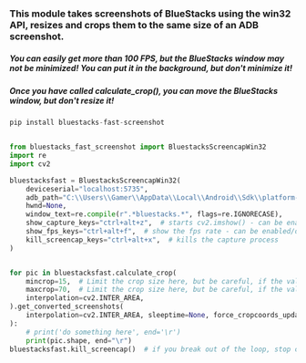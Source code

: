 ### This module takes screenshots of BlueStacks using the win32 API, resizes and crops them to the same size of an ADB screenshot.  

##### You can easily get more than 100 FPS, but the BlueStacks window may not be minimized! You can put it in the background, but don't minimize it!
##### Once you have called calculate_crop(), you can move the BlueStacks window, but don't resize it! 


```python
pip install bluestacks-fast-screenshot


from bluestacks_fast_screenshot import BluestacksScreencapWin32
import re
import cv2

bluestacksfast = BluestacksScreencapWin32(
    deviceserial="localhost:5735",
    adb_path="C:\\Users\\Gamer\\AppData\\Local\\Android\\Sdk\\platform-tools\\adb.exe",
    hwnd=None,
    window_text=re.compile(r".*bluestacks.*", flags=re.IGNORECASE),
    show_capture_keys="ctrl+alt+z",  # starts cv2.imshow() - can be enabled/disabled by pressing ctrl+alt+z
    show_fps_keys="ctrl+alt+f",  # show the fps rate - can be enabled/disabled by pressing ctrl+alt+f
    kill_screencap_keys="ctrl+alt+x",  # kills the capture process
)


for pic in bluestacksfast.calculate_crop(
    mincrop=15,  # Limit the crop size here, but be careful, if the value is too high, the picture will not be cropped properly
    maxcrop=70,  # Limit the crop size here, but be careful, if the value is too low, the picture will not be cropped properly
    interpolation=cv2.INTER_AREA,
).get_converted_screenshots(
    interpolation=cv2.INTER_AREA, sleeptime=None, force_cropcoords_update=False
):
    # print('do something here', end='\r')
    print(pic.shape, end="\r")
bluestacksfast.kill_screencap()  # if you break out of the loop, stop capturing

```

